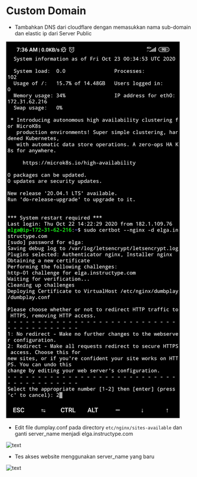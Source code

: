 # Custom Domain

- Tambahkan DNS dari cloudflare dengan memasukkan nama sub-domain dan elastic ip dari Server Public

![text](1.png)

- Edit file dumplay.conf pada directory `etc/nginx/sites-available` dan ganti server_name menjadi elga.instructype.com

![text](https://github.com/frostmarry/dumbweek1/tree/master/AWS%20-%20Custom%20Domain/asset/2.png)

- Tes akses website menggunakan server_name yang baru

![text](https://github.com/frostmarry/dumbweek1/tree/master/AWS%20-%20Custom%20Domain/asset/3.png)